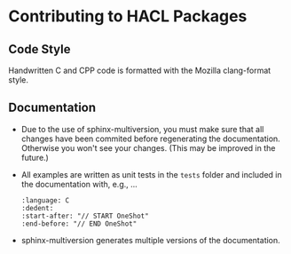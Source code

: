 # Contributing to HACL Packages

## Code Style

Handwritten C and CPP code is formatted with the Mozilla clang-format style.

## Documentation

* Due to the use of sphinx-multiversion, you must make sure that all changes have been commited before regenerating the documentation. Otherwise you won't see your changes. (This may be improved in the future.)
* All examples are written as unit tests in the `tests` folder and included in the documentation with, e.g., ...

	```{literalinclude} ../../../../tests/sha2.cc
	:language: C
	:dedent:
	:start-after: "// START OneShot"
	:end-before: "// END OneShot"
	```
* sphinx-multiversion generates multiple versions of the documentation.
